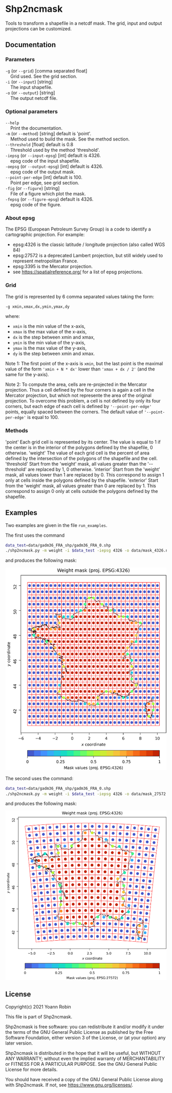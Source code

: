# Shp2ncmask

Tools to transform a shapefile in a netcdf mask. The grid, input and output
projections can be customized.

## Documentation

### Parameters

`-g` (or `--grid`) [comma separated float]\
&nbsp;&nbsp;&nbsp;&nbsp;Grid used. See the grid section.\
`-i` (or `--input`) [string]\
&nbsp;&nbsp;&nbsp;&nbsp;The input shapefile.\
`-o` (or `--output`) [string]\
&nbsp;&nbsp;&nbsp;&nbsp;The output netcdf file.


### Optional parameters

`--help`\
&nbsp;&nbsp;&nbsp;&nbsp;Print the documentation.\
`-m` (or `--method`) [string] default is 'point'.\
&nbsp;&nbsp;&nbsp;&nbsp;Method used to build the mask. See the method section.\
`--threshold` [float] default is 0.8\
&nbsp;&nbsp;&nbsp;&nbsp;Threshold used by the method 'threshold'.\
`-iepsg` (or `--input-epsg`) [int] default is 4326.\
&nbsp;&nbsp;&nbsp;&nbsp;epsg code of the input shapefile.\
`-oepsg` (or `--output-epsg`) [int] default is 4326.\
&nbsp;&nbsp;&nbsp;&nbsp;epsg code of the output mask.\
`--point-per-edge` [int] default is 100.\
&nbsp;&nbsp;&nbsp;&nbsp;Point per edge, see grid section.\
`-fig` (or `--figure`) [string]\
&nbsp;&nbsp;&nbsp;&nbsp;File of a figure which plot the mask.\
`-fepsg` (or `--figure-epsg`) default is 4326.\
&nbsp;&nbsp;&nbsp;&nbsp;epsg code of the figure.


### About epsg

The EPSG (European Petroleum Survey Group) is a code to identify a cartographic
projection. For example:
- epsg:4326 is the classic latitude / longitude projection (also called WGS 84)
- epsg:27572 is a deprecated Lambert projection, but still widely used to
  represent metropolitan France. 
- epsg:3395 is the Mercator projection.
- see https://spatialreference.org/ for a list of epsg projections.


### Grid

The grid is represented by 6 comma separated values taking the form:
~~~bash
-g xmin,xmax,dx,ymin,ymax,dy
~~~
where:
- `xmin` is the min value of the x-axis,
- `xmax` is the max value of the x-axis,
- `dx` is the step between xmin and xmax,
- `ymin` is the min value of the y-axis,
- `ymax` is the max value of the y-axis,
- `dy` is the step between xmin and xmax.

Note 1: The first point of the x-axis is `xmin`, but the last point is the
maximal value of the form `'xmin + N * dx'` lower than `'xmax + dx / 2'` (and the
same for the y-axis).

Note 2: To compute the area, cells are re-projected in the Mercator projection.
Thus a cell defined by the four corners is again a cell in the Mercator
projection, but which not represente the area of the original projection. To
overcome this problem, a cell is not defined by only its four corners, but each
edge of each cell is defined by `'--point-per-edge'` points, equally spaced
between the corners. The default value of `'--point-per-edge'` is equal to 100.


### Methods

'point'
    Each grid cell is represented by its center. The value is equal to 1 if the
    center is in the interior of the polygons defined by the shapefile, 0
    otherwise.
'weight'
    The value of each grid cell is the percent of area defined by the
    intersection of the polygons of the shapefile and the cell.
'threshold'
    Start from the 'weight' mask, all values greater than the '--threshold' are
    replaced by 1, 0 otherwise.
'interior'
    Start from the 'weight' mask, all values lower than 1 are replaced by 0.
    This correspond to assign 1 only at cells inside the polygons defined by
    the shapefile.
'exterior'
    Start from the 'weight' mask, all values greater than 0 are replaced by 1.
    This correspond to assign 0 only at cells outside the polygons defined by
    the shapefile.

## Examples

Two examples are given in the file `run_examples`.

The first uses the command

~~~bash
data_test=data/gadm36_FRA_shp/gadm36_FRA_0.shp
./shp2ncmask.py -m weight -i $data_test -iepsg 4326 -o data/mask_4326.nc -g -5,10,0.5,41,52,0.5 -oepsg 4326 -fig figures/control_4326.png -fepsg 4326
~~~

and produces the following mask:

![Alt](/figures/control_4326.png)

The second uses the command:

~~~bash
data_test=data/gadm36_FRA_shp/gadm36_FRA_0.shp
./shp2ncmask.py -m weight -i $data_test -iepsg 4326 -o data/mask_27572.nc -g 60000,1196000,64000,1617000,2681000,64000 -oepsg 27572 -fig figures/control_27572_64km.png -fepsg 4326
~~~

and produces the following mask:

![Alt](/figures/control_27572_64km.png)



## License

Copyright(c) 2021 Yoann Robin

This file is part of Shp2ncmask.

Shp2ncmask is free software: you can redistribute it and/or modify
it under the terms of the GNU General Public License as published by
the Free Software Foundation, either version 3 of the License, or
(at your option) any later version.

Shp2ncmask is distributed in the hope that it will be useful,
but WITHOUT ANY WARRANTY; without even the implied warranty of
MERCHANTABILITY or FITNESS FOR A PARTICULAR PURPOSE.  See the
GNU General Public License for more details.

You should have received a copy of the GNU General Public License
along with Shp2ncmask.  If not, see <https://www.gnu.org/licenses/>.

